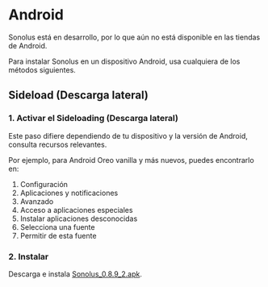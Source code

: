# Android

Sonolus está en desarrollo, por lo que aún no está disponible en las tiendas de Android.

Para instalar Sonolus en un dispositivo Android, usa cualquiera de los métodos siguientes.

## Sideload (Descarga lateral)

### 1. Activar el Sideloading (Descarga lateral)

Este paso difiere dependiendo de tu dispositivo y la versión de Android, consulta recursos relevantes.

Por ejemplo, para Android Oreo vanilla y más nuevos, puedes encontrarlo en:

1. Configuración
2. Aplicaciones y notificaciones
3. Avanzado
4. Acceso a aplicaciones especiales
5. Instalar aplicaciones desconocidas
6. Selecciona una fuente
7. Permitir de esta fuente

### 2. Instalar

Descarga e instala [Sonolus_0.8.9_2.apk](https://download.sonolus.com/Sonolus_0.8.9_2.apk).
